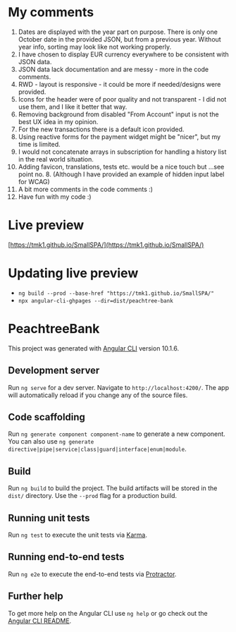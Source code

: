 # My comments
1) Dates are displayed with the year part on purpose. There is only one October date in the provided JSON, but from a previous year. Without year info, sorting may look like not working properly.
2) I have chosen to display EUR currency everywhere to be consistent with JSON data.
3) JSON data lack documentation and are messy - more in the code comments.
4) RWD - layout is responsive - it could be more if needed/designs were provided.
5) Icons for the header were of poor quality and not transparent - I did not use them, and I like it better that way.
6) Removing background from disabled "From Account" input is not the best UX idea in my opinion.
7) For the new transactions there is a default icon provided.
8) Using reactive forms for the payment widget might be "nicer", but my time is limited.
9) I would not concatenate arrays in subscription for handling a history list in the real world situation.
10) Adding favicon, translations, tests etc. would be a nice touch but ...see point no. 8. (Although I have provided an example of hidden input label for WCAG)
11) A bit more comments in the code comments :)
12) Have fun with my code :)

# Live preview
[https://tmk1.github.io/SmallSPA/](https://tmk1.github.io/SmallSPA/)

# Updating live preview
- `ng build --prod --base-href "https://tmk1.github.io/SmallSPA/"`
- `npx angular-cli-ghpages --dir=dist/peachtree-bank`


# PeachtreeBank

This project was generated with [Angular CLI](https://github.com/angular/angular-cli) version 10.1.6.

## Development server

Run `ng serve` for a dev server. Navigate to `http://localhost:4200/`. The app will automatically reload if you change any of the source files.

## Code scaffolding

Run `ng generate component component-name` to generate a new component. You can also use `ng generate directive|pipe|service|class|guard|interface|enum|module`.

## Build

Run `ng build` to build the project. The build artifacts will be stored in the `dist/` directory. Use the `--prod` flag for a production build.

## Running unit tests

Run `ng test` to execute the unit tests via [Karma](https://karma-runner.github.io).

## Running end-to-end tests

Run `ng e2e` to execute the end-to-end tests via [Protractor](http://www.protractortest.org/).

## Further help

To get more help on the Angular CLI use `ng help` or go check out the [Angular CLI README](https://github.com/angular/angular-cli/blob/master/README.md).
